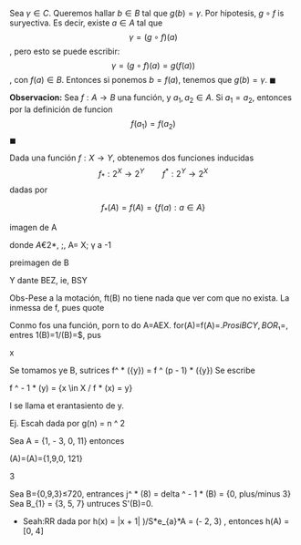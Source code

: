 Sea $\gamma \in C$. Queremos hallar $b \in B$ tal que $g(b)=\gamma$. 
Por hipotesis, $g \circ f$ is suryectiva. Es decir, existe $a \in A$ tal que
$$
\gamma=(g \circ f)(a)
$$, pero esto se puede escribir:
$$
γ= (g \circ f) (a) = g(f(a))
$$
, con $f(a) \in B$. Entonces si ponemos $b=f(a)$, tenemos que $g(b)=\gamma$. $\blacksquare$

**Observacion:** Sea $f : A \to B$ una función, y $a_1,a_2 \in A$. Si $a_1 = a_2$, entonces por la definición de funcion
$$
f(a_1)=f(a_2)
$$
$\blacksquare$

Dada una función $f: X \to Y$, obtenemos dos funciones inducidas
$$
f_* : 2^X \to 2^Y \qquad f^* : 2^Y \to 2^X 
$$
dadas por

$$f_*(A) = f(A)=\{f(a) : a \in Α \}$$

imagen de A

donde $A€2*$, ;, A= X; γ a -1

preimagen de B

Y dante BEZ, ie, BSY

Obs-Pese a la motación, ft(B) no tiene nada que ver com que no exista. La inmessa de f, pues quote

Conmo fos una función, porn to do A=AEX. for(A)=f(A)=$. Prosi BCY, BOR₁=$, entres 1(B)=1/(B)=$, pus

x

Se tomamos ye B, sutrices f^ * (\{y\}) = f ^ (p - 1) * (\{y\}) Se escribe

f ^ - 1 * (y) = \{x \in X / f * (x) = y\}

I se llama et erantasiento de y.

Ej. Escah dada por g(n) = n ^ 2

Sea A = \{1, - 3, 0, 11\} entonces

(A)=(A)={1,9,0, 121}

3

Sea B={0,9,3}≤720, entrances j^ * (8) = delta ^ - 1 * (B) = \{0, plus/minus 3\} Sea B_{1} = \{3, 5, 7\} untruces S'(B)=0.

- Seah:RR dada por h(x) = |x + 1| )/S*e_{a}*A = (- 2, 3) , entonces h(A) = [0, 4]
